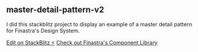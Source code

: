 ## master-detail-pattern-v2

I did this stackblitz project to display an example of a master detail pattern for Finastra's Design System.

[Edit on StackBlitz ⚡️](https://stackblitz.com/edit/master-detail-pattern-v2)
[Check out Finastra's Component Library](https://design.fusionfabric.cloud/)
